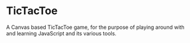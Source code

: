 TicTacToe
=========

A Canvas based TicTacToe game, for the purpose of playing around with and learning JavaScript and its various tools.
